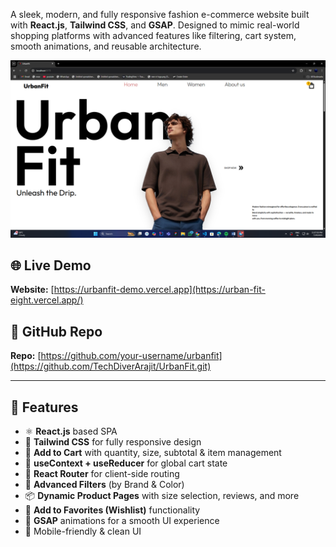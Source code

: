 A sleek, modern, and fully responsive fashion e-commerce website built with **React.js**, **Tailwind CSS**, and **GSAP**. Designed to mimic real-world shopping platforms with advanced features like filtering, cart system, smooth animations, and reusable architecture.

![UrbanFit Screenshot](./public/uf1.png)

## 🌐 Live Demo
**Website:** [https://urbanfit-demo.vercel.app](https://urban-fit-eight.vercel.app/)

## 📁 GitHub Repo
**Repo:** [https://github.com/your-username/urbanfit](https://github.com/TechDiverArajit/UrbanFit.git)

---

## 🚀 Features

- ⚛️ **React.js** based SPA
- 💅 **Tailwind CSS** for fully responsive design
- 🛒 **Add to Cart** with quantity, size, subtotal & item management
- 🧠 **useContext + useReducer** for global cart state
- 🧭 **React Router** for client-side routing
- 🎨 **Advanced Filters** (by Brand & Color)
- 📦 **Dynamic Product Pages** with size selection, reviews, and more
- 💖 **Add to Favorites (Wishlist)** functionality
- 💫 **GSAP** animations for a smooth UI experience
- 📱 Mobile-friendly & clean UI
